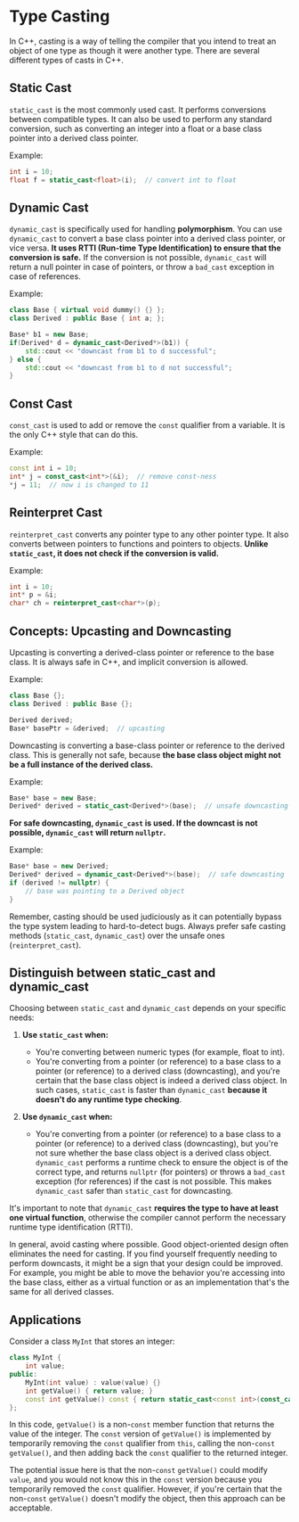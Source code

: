 # Type Casting

In C++, casting is a way of telling the compiler that you intend to treat an object of one type as though it were another type. There are several different types of casts in C++.

## Static Cast

`static_cast` is the most commonly used cast. It performs conversions between compatible types. It can also be used to perform any standard conversion, such as converting an integer into a float or a base class pointer into a derived class pointer.

Example:
```cpp
int i = 10;
float f = static_cast<float>(i);  // convert int to float
```

## Dynamic Cast

`dynamic_cast` is specifically used for handling **polymorphism**. You can use `dynamic_cast` to convert a base class pointer into a derived class pointer, or vice versa. **It uses RTTI (Run-time Type Identification) to ensure that the conversion is safe.** If the conversion is not possible, `dynamic_cast` will return a null pointer in case of pointers, or throw a `bad_cast` exception in case of references.

Example:
```cpp
class Base { virtual void dummy() {} };
class Derived : public Base { int a; };

Base* b1 = new Base;
if(Derived* d = dynamic_cast<Derived*>(b1)) {
    std::cout << "downcast from b1 to d successful";
} else {
    std::cout << "downcast from b1 to d not successful";
}
```

## Const Cast

`const_cast` is used to add or remove the `const` qualifier from a variable. It is the only C++ style that can do this.

Example:
```cpp
const int i = 10;
int* j = const_cast<int*>(&i);  // remove const-ness
*j = 11;  // now i is changed to 11
```

## Reinterpret Cast

`reinterpret_cast` converts any pointer type to any other pointer type. It also converts between pointers to functions and pointers to objects. **Unlike `static_cast`, it does not check if the conversion is valid.**

Example:
```cpp
int i = 10;
int* p = &i;
char* ch = reinterpret_cast<char*>(p);
```

## Concepts: Upcasting and Downcasting

Upcasting is converting a derived-class pointer or reference to the base class. It is always safe in C++, and implicit conversion is allowed.

Example:
```cpp
class Base {};
class Derived : public Base {};

Derived derived;
Base* basePtr = &derived;  // upcasting
```

Downcasting is converting a base-class pointer or reference to the derived class. This is generally not safe, because **the base class object might not be a full instance of the derived class.**

Example:
```cpp
Base* base = new Base;
Derived* derived = static_cast<Derived*>(base);  // unsafe downcasting
```
**For safe downcasting, `dynamic_cast` is used. If the downcast is not possible, `dynamic_cast` will return `nullptr`.**

Example:
```cpp
Base* base = new Derived;
Derived* derived = dynamic_cast<Derived*>(base);  // safe downcasting
if (derived != nullptr) {
    // base was pointing to a Derived object
}
```

Remember, casting should be used judiciously as it can potentially bypass the type system leading to hard-to-detect bugs. Always prefer safe casting methods (`static_cast`, `dynamic_cast`) over the unsafe ones (`reinterpret_cast`).

## Distinguish between static_cast and dynamic_cast

Choosing between `static_cast` and `dynamic_cast` depends on your specific needs:

1. **Use `static_cast` when:**

   - You're converting between numeric types (for example, float to int).
   - You're converting from a pointer (or reference) to a base class to a pointer (or reference) to a derived class (downcasting), and you're certain that the base class object is indeed a derived class object. In such cases, `static_cast` is faster than `dynamic_cast` **because it doesn't do any runtime type checking**.

2. **Use `dynamic_cast` when:**

   - You're converting from a pointer (or reference) to a base class to a pointer (or reference) to a derived class (downcasting), but you're not sure whether the base class object is a derived class object. `dynamic_cast` performs a runtime check to ensure the object is of the correct type, and returns `nullptr` (for pointers) or throws a `bad_cast` exception (for references) if the cast is not possible. This makes `dynamic_cast` safer than `static_cast` for downcasting.

It's important to note that `dynamic_cast` **requires the type to have at least one virtual function**, otherwise the compiler cannot perform the necessary runtime type identification (RTTI).

In general, avoid casting where possible. Good object-oriented design often eliminates the need for casting. If you find yourself frequently needing to perform downcasts, it might be a sign that your design could be improved. For example, you might be able to move the behavior you're accessing into the base class, either as a virtual function or as an implementation that's the same for all derived classes.





## Applications

Consider a class `MyInt` that stores an integer:

```cpp
class MyInt {
    int value;
public:
    MyInt(int value) : value(value) {}
    int getValue() { return value; }
    const int getValue() const { return static_cast<const int>(const_cast<MyInt*>(this)->getValue()); }
};
```

In this code, `getValue()` is a non-`const` member function that returns the value of the integer. The `const` version of `getValue()` is implemented by temporarily removing the `const` qualifier from `this`, calling the non-`const` `getValue()`, and then adding back the `const` qualifier to the returned integer.

The potential issue here is that the non-`const` `getValue()` could modify `value`, and you would not know this in the `const` version because you temporarily removed the `const` qualifier. However, if you're certain that the non-`const` `getValue()` doesn't modify the object, then this approach can be acceptable.